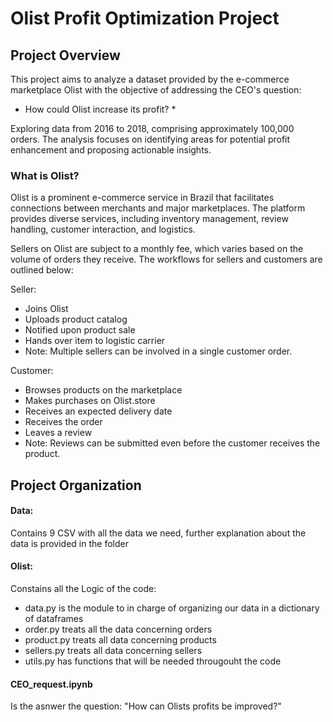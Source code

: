 # Olist Profit Optimization Project

## Project Overview

This project aims to analyze a dataset provided by the e-commerce marketplace Olist with the objective of addressing the CEO's question:

* How could Olist increase its profit? *

Exploring data from 2016 to 2018, comprising approximately 100,000 orders. The analysis focuses on identifying areas for potential profit enhancement and proposing actionable insights.


### What is Olist?

Olist is a prominent e-commerce service in Brazil that facilitates connections between merchants and major marketplaces. The platform provides diverse services, including inventory management, review handling, customer interaction, and logistics.

Sellers on Olist are subject to a monthly fee, which varies based on the volume of orders they receive. The workflows for sellers and customers are outlined below:

Seller:
- Joins Olist
- Uploads product catalog
- Notified upon product sale
- Hands over item to logistic carrier
- Note: Multiple sellers can be involved in a single customer order.

Customer:
- Browses products on the marketplace
- Makes purchases on Olist.store
- Receives an expected delivery date
- Receives the order
- Leaves a review
- Note: Reviews can be submitted even before the customer receives the product.


## Project Organization

#### Data:

Contains 9 CSV with all the data we need, further explanation about the data is provided in the folder

#### Olist:

Constains all the Logic of the code:
- data.py is the module to in charge of organizing our data in a dictionary of dataframes
- order.py treats all the data concerning orders
- product.py treats all data concerning products
- sellers.py treats all data concerning sellers
- utils.py has functions that will be needed througouht the code


#### CEO_request.ipynb

Is the asnwer the question: "How can Olists profits be improved?"
